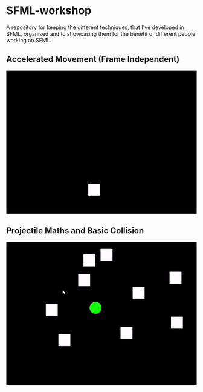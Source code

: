 # SFML-workshop
A repository for keeping the different techniques, that I've developed in SFML, organised and to showcasing them for the benefit of different people working on SFML.

## Accelerated Movement (Frame Independent)
![](https://raw.githubusercontent.com/Benediximuss/SFML-workshop/main/accelerated-movement/accelerated-movement.gif)

## Projectile Maths and Basic Collision 
![](https://raw.githubusercontent.com/Benediximuss/SFML-workshop/main/projectiles/projectiles.gif)
